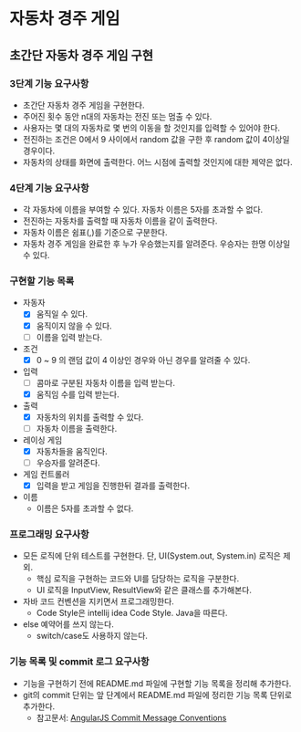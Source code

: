 # 자동차 경주 게임

## 초간단 자동차 경주 게임 구현

### 3단계 기능 요구사항
- 초간단 자동차 경주 게임을 구현한다.
- 주어진 횟수 동안 n대의 자동차는 전진 또는 멈출 수 있다.
- 사용자는 몇 대의 자동차로 몇 번의 이동을 할 것인지를 입력할 수 있어야 한다.
- 전진하는 조건은 0에서 9 사이에서 random 값을 구한 후 random 값이 4이상일 경우이다.
- 자동차의 상태를 화면에 출력한다. 어느 시점에 출력할 것인지에 대한 제약은 없다.

### 4단계 기능 요구사항
- 각 자동차에 이름을 부여할 수 있다. 자동차 이름은 5자를 초과할 수 없다.
- 전진하는 자동차를 출력할 때 자동차 이름을 같이 출력한다.
- 자동차 이름은 쉼표(,)를 기준으로 구분한다.
- 자동차 경주 게임을 완료한 후 누가 우승했는지를 알려준다. 우승자는 한명 이상일 수 있다.

### 구현할 기능 목록
- 자동자
  - [x] 움직일 수 있다.
  - [x] 움직이지 않을 수 있다.
  - [ ] 이름을 입력 받는다.
- 조건
  - [x] 0 ~ 9 의 랜덤 값이 4 이상인 경우와 아닌 경우를 알려줄 수 있다.
- 입력
  - [ ] 콤마로 구분된 자동차 이름을 입력 받는다.
  - [x] 움직임 수를 입력 받는다.
- 출력
  - [x] 자동차의 위치를 출력할 수 있다.
  - [ ] 자동차 이름을 출력한다.
- 레이싱 게임
  - [x] 자동차들을 움직인다.
  - [ ] 우승자를 알려준다.
- 게임 컨트롤러
  - [x] 입력을 받고 게임을 진행한뒤 결과를 출력한다.
- 이름
  - 이름은 5자를 초과할 수 없다.

### 프로그래밍 요구사항
- 모든 로직에 단위 테스트를 구현한다. 단, UI(System.out, System.in) 로직은 제외.
    - 핵심 로직을 구현하는 코드와 UI를 담당하는 로직을 구분한다.
    - UI 로직을 InputView, ResultView와 같은 클래스를 추가해본다.
- 자바 코드 컨벤션을 지키면서 프로그래밍한다.
    - Code Style은 intellij idea Code Style. Java을 따른다.
- else 예약어를 쓰지 않는다.
    - switch/case도 사용하지 않는다.

### 기능 목록 및 commit 로그 요구사항
- 기능을 구현하기 전에 README.md 파일에 구현할 기능 목록을 정리해 추가한다.
- git의 commit 단위는 앞 단계에서 README.md 파일에 정리한 기능 목록 단위로 추가한다.
    - 참고문서: [AngularJS Commit Message Conventions](https://gist.github.com/stephenparish/9941e89d80e2bc58a153)